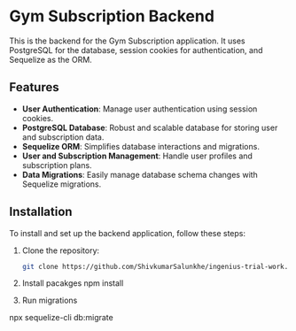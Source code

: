 # Gym Subscription Backend

This is the backend for the Gym Subscription application. It uses PostgreSQL for the database, session cookies for authentication, and Sequelize as the ORM. 

## Features

- **User Authentication**: Manage user authentication using session cookies.
- **PostgreSQL Database**: Robust and scalable database for storing user and subscription data.
- **Sequelize ORM**: Simplifies database interactions and migrations.
- **User and Subscription Management**: Handle user profiles and subscription plans.
- **Data Migrations**: Easily manage database schema changes with Sequelize migrations.

## Installation

To install and set up the backend application, follow these steps:

1. Clone the repository:
   ```sh
   git clone https://github.com/ShivkumarSalunkhe/ingenius-trial-work.git

2. Install pacakges 
 npm install

3. Run migrations

npx sequelize-cli db:migrate
